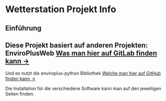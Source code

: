 # Wetterstation Projekt Info
## Einführung
Diese Projekt basiert auf anderen Projekten:
EnviroPlusWeb [Was man hier auf GitLab finden kann ->](https://gitlab.com/idotj/enviroplusweb)
----------------------------------------
Und es nutzt die enviroplus-python Bibliothek [Welche man hier auf GitHub finden kann ->](https://github.com/pimoroni/enviroplus-python)

Die Installation für die verschiedene Software kann man auf den jeweiligen Seiten finden.